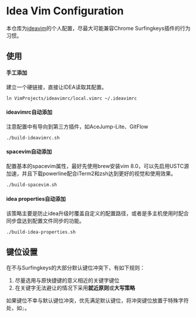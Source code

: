 # Idea Vim Configuration

本仓库为[ideavim](https://github.com/JetBrains/ideavim)的个人配置，尽最大可能兼容Chrome Surfingkeys插件的行为习惯。

## 使用

#### 手工添加

建立一个硬链接，直接让IDEA读取其配置。

```shell
ln VimProjects/ideavimrc/local.vimrc ~/.ideavimrc
```

#### ideavimrc自动添加

注意配置中有导向到第三方插件，如AceJump-Lite、GitFlow

```shell
./build-ideavimrc.sh
```
#### spacevim自动添加

配置基本的spacevim属性，最好先使用brew安装vim 8.0，可以先启用USTC源加速，并且下载powerline配合iTerm2和zsh达到更好的视觉和使用效果。

```sh
./build-spacevim.sh
```

#### idea properties自动添加

该策略主要是防止idea升级时覆盖自定义的配置路径，或者是多主机使用时配合同步盘达到配置文件同步的功能。

```sh
./build-idea-properties.sh
```

## 键位设置

在不与Surfingkeys的大部分默认键位冲突下，有如下规则：

1. 尽量选用与原快捷键的意义相近的关键字键位
2. 在关键字无法避让的情况下采用**就近原则**或**大写策略**

如果键位不幸与默认键位冲突，优先满足默认键位，将冲突键位放置于特殊字符处，如`;`。

